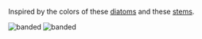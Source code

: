 Inspired by the colors of these
[diatoms](http://www.thisiscolossal.com/2014/01/arranged-diatoms-miniscule-algae-specimens-arranged-on-microscope-slides/)
and these
[stems](http://www.creativeapplications.net/processing/stem-by-diana-lange-building-stems-from-colour-with-processing/).

![banded](https://raw.github.com/mhlinder/diatoms/master/misc/file.png)
![banded](https://raw.github.com/mhlinder/diatoms/master/misc/file2.png)
